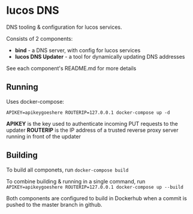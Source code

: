 # lucos DNS
DNS tooling & configuration for lucos services.

Consists of 2 components:
* **bind** - a DNS server, with config for lucos services
* **lucos DNS Updater** - a tool for dynamically updating DNS addresses

See each component's README.md for more details

## Running
Uses docker-compose:

`APIKEY=apikeygoeshere ROUTERIP=127.0.0.1 docker-compose up -d`

**APIKEY** is the key used to authenticate incoming PUT requests to the updater
**ROUTERIP** is the IP address of a trusted reverse proxy server running in front of the updater 

## Building

To build all componets, run `docker-compose build`

To combine building & running in a single command, run `APIKEY=apikeygoeshere ROUTERIP=127.0.0.1 docker-compose up --build`

Both components are configured to build in Dockerhub when a commit is pushed to the master branch in github.